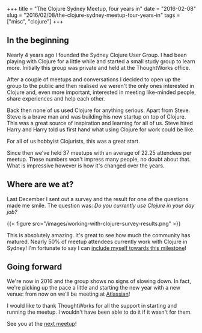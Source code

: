 +++
title = "The Clojure Sydney Meetup, four years in"
date = "2016-02-08"
slug = "2016/02/08/the-clojure-sydney-meetup-four-years-in"
tags = ["misc", "clojure"]
+++

## In the beginning

Nearly 4 years ago I founded the Sydney Clojure User Group. I had been playing with Clojure for a little while 
and started a small study group to learn more. Initially this group was private and held at the ThoughtWorks office.

After a couple of meetups and conversations I decided to open up the group to the public and then realised we weren't the only ones interested in Clojure and, even more important, interested in meeting like-minded people, share experiences and help each other.

Back then none of us used Clojure for anything serious. Apart from Steve. Steve is a brave man and was building his new startup on top of Clojure. This was a great source of inspiration and learning for all of us. Steve hired Harry and Harry told us first hand what using Clojure for work could be like.

For all of us hobbyist Clojurists, this was a great start.

Since then we've held 37 meetups with an average of 22.25 attendees per meetup. These numbers won't impress many people, no doubt about that. What is impressive however is how it's changed over the years.

## Where are we at?

Last December I sent out a survey and the result for one of the questions made me smile. The question was: *Do you currently use Clojure in your day job?*

{{< figure src="/images/working-with-clojure-survey-results.png" >}}

This is absolutely amazing. It's great to see how much the community has matured. Nearly 50% of meetup attendees currently work with Clojure in Sydney! I'm fortunate to say I can [include myself towards this milestone](http://www.leonardoborges.com/writings/2014/12/27/staring-a-new-chapter/)!

## Going forward

We're now in 2016 and the group shows no signs of slowing down. In fact, we're picking up the pace a little and starting the new year with a new venue: from now on we'll be meeting at [Atlassian](https://www.atlassian.com/)!

I would like to thank ThoughtWorks for all the support in starting and running the meetup. I wouldn't have been able to do it if it wasn't for them.

See you at the [next meetup](http://www.meetup.com/clj-syd/events/228691721/)!
